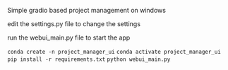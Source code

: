 Simple gradio based project management on windows

edit the settings.py file to change the settings

run the webui_main.py file to start the app

`conda create -n project_manager_ui`
`conda activate project_manager_ui`
`pip install -r requirements.txt`
`python webui_main.py`
